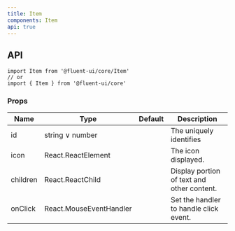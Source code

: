 ```yaml
---
title: Item
components: Item
api: true
---
```


## API

```
import Item from '@fluent-ui/core/Item'
// or
import { Item } from '@fluent-ui/core'
```

### Props

| Name | Type | Default | Description |
| --- | --- | --- | --- |
| id | string &or; number |  | The uniquely identifies |
| icon | React.ReactElement |  | The icon displayed. |
| children | React.ReactChild |  | Display portion of text and other content. |
| onClick | React.MouseEventHandler<HTMLDivElement> |  | Set the handler to handle click event. |
